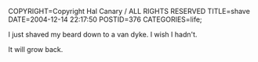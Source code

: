 COPYRIGHT=Copyright Hal Canary / ALL RIGHTS RESERVED
TITLE=shave
DATE=2004-12-14 22:17:50
POSTID=376
CATEGORIES=life;

I just shaved my beard down to a van dyke. I wish I hadn't.

It will grow back.
